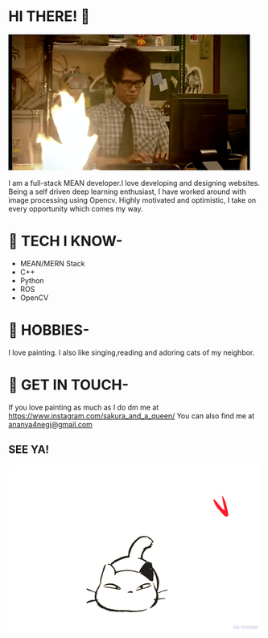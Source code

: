 # HI THERE! 👋

![cat](https://raw.githubusercontent.com/AnanyaNegi/AnanyaNegi/master/7678397bdf064434-programming-gif-find-share-on-giphy.gif)

I am a full-stack MEAN developer.I love developing and designing websites. Being a self driven deep learning enthusiast, I have worked around with image processing using Opencv. Highly motivated and optimistic, I take on every opportunity which comes my way.

# 🎯 TECH I KNOW-
* MEAN/MERN Stack
* C++
* Python
* ROS
* OpenCV

# 🎨 HOBBIES-
I love painting. I also like singing,reading and adoring cats of my neighbor.

# 📱 GET IN TOUCH-
 If you love painting as much as I do dm me at https://www.instagram.com/sakura_and_a_queen/ 
 You can also find me at ananya4negi@gmail.com

## SEE YA!
![cat](https://raw.githubusercontent.com/AnanyaNegi/AnanyaNegi/master/original.gif)

